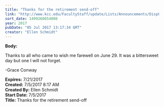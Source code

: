 ```yaml
---
title: "Thanks for the retirement send-off"
link: "http://www.kcc.edu/FacultyStaff/update/Lists/Announcements/DispForm.aspx?ID=2468"
sort_date: 1499260654000
year: 2017
pubDate: "05 Jul 2017 13:17:34 GMT"
creator: "Ellen Schmidt"
---
```


<div><b>Body:</b> <div class="ExternalClassC510596D592A4C7186426A684EB2F80F"><p>​Thanks to all who came to wish me farewell on June 29. It was a bittersweet day but one I will not forget.</p>
<p>-Grace Conway</p></div></div>
<div><b>Expires:</b> 7/21/2017</div>
<div><b>Created:</b> 7/5/2017 8:17 AM</div>
<div><b>Created By:</b> Ellen Schmidt</div>
<div><b>Start Date:</b> 7/5/2017</div>
<div><b>Title:</b> Thanks for the retirement send-off</div>
